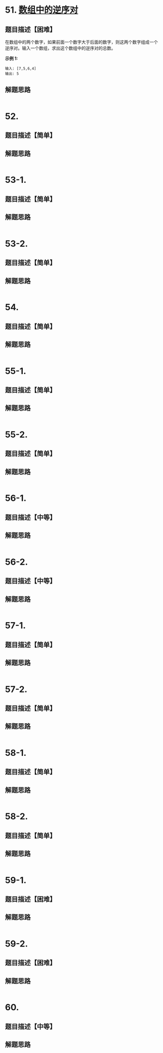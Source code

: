 # 51. [数组中的逆序对](https://leetcode.cn/problems/shu-zu-zhong-de-ni-xu-dui-lcof/)

## 题目描述【困难】

在数组中的两个数字，如果前面一个数字大于后面的数字，则这两个数字组成一个逆序对。输入一个数组，求出这个数组中的逆序对的总数。

**示例 1:**

```
输入: [7,5,6,4]
输出: 5
```

## 解题思路



```java

```

# 52. 

## 题目描述【简单】



## 解题思路



```java

```

# 53-1. 

## 题目描述【简单】



## 解题思路



```java

```

# 53-2. 

## 题目描述【简单】



## 解题思路



```java

```



# 54. 

## 题目描述【简单】



## 解题思路



```java

```

# 55-1. 

## 题目描述【简单】



## 解题思路




```java

```

# 55-2. 

## 题目描述【简单】



## 解题思路




```java

```



# 56-1. 

## 题目描述【中等】



## 解题思路



```java

```

# 56-2. 

## 题目描述【中等】



## 解题思路



```java

```

# 57-1. 

## 题目描述【简单】



## 解题思路



```java

```

# 57-2. 

## 题目描述【简单】



## 解题思路



```java

```



# 58-1. 

## 题目描述【简单】



## 解题思路



```java

```

# 58-2. 

## 题目描述【简单】



## 解题思路



```java

```

# 59-1. 

## 题目描述【困难】



## 解题思路



```java

```

# 59-2. 

## 题目描述【困难】



## 解题思路



```java

```

# 60. 

## 题目描述【中等】




## 解题思路



```java

```

